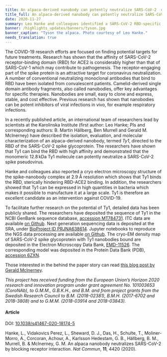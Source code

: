 ```yaml
---
title: An alpaca-derived nanobody can potently neutralize SARS-CoV-2  # short
title_full: An alpaca-derived nanobody can potently neutralize SARS-CoV-2 # long
date: 2020-11-27
summary: Leo Hanke and colleagues identified a SARS-CoV-2 RBD-specific single domain antibody fragment, *Ty1*, that potently neutralizes the virus. Ty1 should now be further investigated as a candidate for antiviral therapy.
banner: /highlights_updates/banners/tyson.jpg
banner_caption: "Tyson the alpaca. Photo courtesy of Leo Hanke."
needs_translation: true
---
```


The COVID-19 research efforts are focused on finding potential targets for future treatments. Research has shown that the affinity of SARS-CoV-2 receptor-binding domain (RBD) for ACE2 is considerably higher than that of SARS-CoV-1 which may contribute to pathogenesis. The receptor-engaging part of the spike protein is an attractive target for coronavirus neutralization. A number of conventional neutralizing monoclonal antibodies that bind to RBD have been isolated from convalescent patients. Camelid-derived single domain antibody fragments, also called nanobodies, offer key advantages for specific therapies. Nanobodies are small, easy to clone and express, stable, and cost effective. Previous research has shown that nanobodies can be potent inhibitors of viral infections in vivo, for example respiratory infections.

In a recently published article, an international team of researchers lead by scientists at the Karolinska Institute (first author: Leo Hanke; PIs and corresponding authors: B. Martin Hällberg, Ben Murrell and Gerald M. McInerney) have described the isolation, evaluation, and molecular characterization of an alpaca-derived nanobody, termed *Ty1*, directed to the RBD of the SARS-CoV-2 spike glycoprotein. The researchers have shown that Ty1 can bind the RBD with high affinity and demonstrated that the monomeric 12.8 kDa Ty1 molecule can potently neutralize a SARS-CoV-2 spike pseudovirus.

Hanke and colleagues also reported a cryo electron microscopy structure of the spike-nanobody complex at 2.9 Å resolution which shows that Ty1 binds the RBD, sterically hindering RBD-ACE2 binding. In addition, the researchers showed that Ty1 can be expressed in high quantities in bacteria which makes it possible to manufacture it at a large scale. Ty1 is therefore an excellent candidate as an intervention against COVID-19.

To facilitate further research on the potential of Ty1, detailed data has been publicly shared. The researchers have deposited the sequence of Ty1 in the NCBI GenBank sequence database, [accession MT784731](https://www.ncbi.nlm.nih.gov/nuccore/MT784731). ITC data are available [on Github](https://github.com/derpaule/Ty1_octet_itc). Next generation sequencing data is deposited at the SRA, under [BioProject ID PRJNA638614](https://www.ncbi.nlm.nih.gov/bioproject/PRJNA638614). Jupyter notebooks to reproduce the NGS data processing are available [on Github](https://github.com/MurrellGroup/Ty1). The cryo-EM density map of SARS-CoV-2 spike glycoprotein with Ty1 nanobodies bound are deposited in the Electron Microscopy Data Bank, [EMD-11526](https://www.ebi.ac.uk/pdbe/entry/emdb/EMD-11526). The corresponding model was deposited in the Protein Data Bank (PDB), [accession 6ZXN](https://www.rcsb.org/structure/6ZXN).

Those interested in the behind the paper story can read [this blog post by Gerald McInerney](https://naturemicrobiologycommunity.nature.com/posts/spike-tyson).

*This project has received funding from the European Union’s Horizon 2020 research and innovation program under grant agreement No. 101003653 (CoroNAb), to G.M.M., G.B.K.H., and B.M. and from project grants from the Swedish Research Council to B.M. (2018-02381), B.M.H. (2017-6702 and 2018-3808) and to G.M.M. (2018-03914 and 2018-03843).*

#### Article

DOI: [10.1038/s41467-020-18174-5](https://doi.org/10.1038/s41467-020-18174-5)

Hanke, L., Vidakovics Perez, L., Sheward, D. J., Das, H., Schulte, T., Moliner-Morro, A., Corcoran, Achour, A., Karlsson Hedestam, G. B., Hällberg, B. M., Murrell, B. & McInerney, G. M. An alpaca nanobody neutralizes SARS-CoV-2 by blocking receptor interaction. *Nat Commun*, **11**, 4420 (2020).
